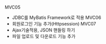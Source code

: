 MVC05 
- JDBC를 MyBatis Framework로 적용
MVC06
- 회원로그인 기능 추가(Httpsession)
MVC07
- Ajax기술적용, JSON 핸들링 하기
- 파일 업로드 및 다운로드 기능 추가

